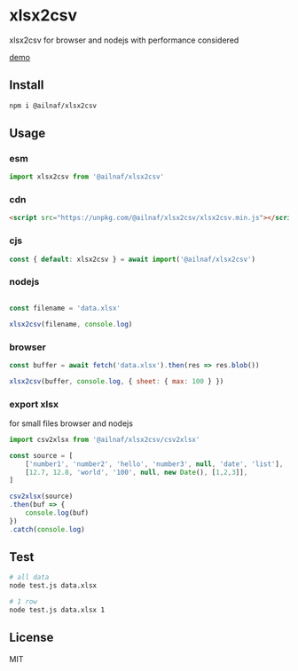 # xlsx2csv

xlsx2csv for browser and nodejs with performance considered

[demo](https://fanlia.github.io/xlsx2csv/)

## Install

```sh
npm i @ailnaf/xlsx2csv
```

## Usage

### esm

```javascript
import xlsx2csv from '@ailnaf/xlsx2csv'

```

### cdn

```html
<script src="https://unpkg.com/@ailnaf/xlsx2csv/xlsx2csv.min.js"></script>
```

### cjs

```javascript
const { default: xlsx2csv } = await import('@ailnaf/xlsx2csv')
```

### nodejs

```javascript

const filename = 'data.xlsx'

xlsx2csv(filename, console.log)

```

### browser

```javascript
const buffer = await fetch('data.xlsx').then(res => res.blob())

xlsx2csv(buffer, console.log, { sheet: { max: 100 } })

```

### export xlsx

for small files browser and nodejs

```javascript
import csv2xlsx from '@ailnaf/xlsx2csv/csv2xlsx'

const source = [
    ['number1', 'number2', 'hello', 'number3', null, 'date', 'list'],
    [12.7, 12.8, 'world', '100', null, new Date(), [1,2,3]],
]

csv2xlsx(source)
.then(buf => {
    console.log(buf)
})
.catch(console.log)

```

## Test

```sh
# all data
node test.js data.xlsx

# 1 row
node test.js data.xlsx 1
```

## License

MIT
